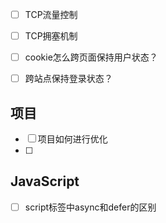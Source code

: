 - [ ] TCP流量控制
- [ ] TCP拥塞机制
- [ ] cookie怎么跨页面保持用户状态？
- [ ] 跨站点保持登录状态？



## 项目

- [ ] 项目如何进行优化
- [ ] 



## JavaScript

- [ ] script标签中async和defer的区别 